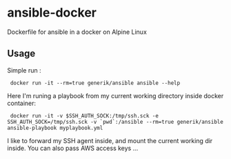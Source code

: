 # ansible-docker
Dockerfile for ansible in a docker on Alpine Linux


## Usage

Simple run : 

     docker run -it --rm=true generik/ansible ansible --help

Here I'm runing a playbook from my current working directory inside docker container: 

     docker run -it -v $SSH_AUTH_SOCK:/tmp/ssh.sck -e SSH_AUTH_SOCK=/tmp/ssh.sck -v `pwd`:/ansible --rm=true generik/ansible ansible-playbook myplaybook.yml


I like to forward my SSH agent inside, and mount the current working dir inside.
You can also pass AWS access keys ... 
